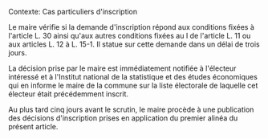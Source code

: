 Contexte: Cas particuliers d'inscription

Le maire vérifie si la demande d'inscription répond aux conditions fixées à l'article L. 30 ainsi qu'aux autres conditions fixées au I de l'article L. 11 ou aux articles L. 12 à L. 15-1. Il statue sur cette demande dans un délai de trois jours.

La décision prise par le maire est immédiatement notifiée à l'électeur intéressé et à l'Institut national de la statistique et des études économiques qui en informe le maire de la commune sur la liste électorale de laquelle cet électeur était précédemment inscrit.

Au plus tard cinq jours avant le scrutin, le maire procède à une publication des décisions d'inscription prises en application du premier alinéa du présent article.